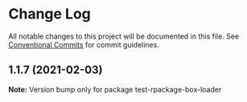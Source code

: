 # Change Log

All notable changes to this project will be documented in this file.
See [Conventional Commits](https://conventionalcommits.org) for commit guidelines.

## 1.1.7 (2021-02-03)

**Note:** Version bump only for package test-rpackage-box-loader
